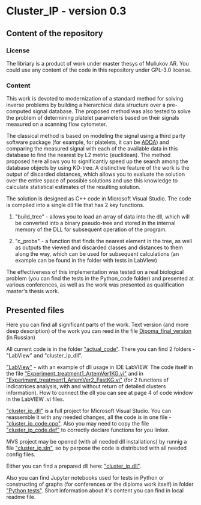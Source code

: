 # Cluster_IP - version 0.3

## Content of the repository

### License
The libriary is a product of work under master thesys of Muliukov AR. You could use any content of the code in this repository under GPL-3.0 license.

### Content

This work is devoted to modernization of a standard method for solving inverse problems by building a hierarchical data structure over a pre-computed signal database. The proposed method was also tested to solve the problem of determining platelet parameters based on their signals measured on a scanning flow cytometer.

The classical method is based on modeling the signal using a third party software package (for example, for platelets, it can be [ADDA](https://github.com/adda-team/adda)) and comparing the measured signal with each of the available data in this database to find the nearest by L2 metric (euclidean). The method proposed here allows you to significantly speed up the search among the database objects by using KD-tree. A distinctive feature of the work is the output of discarded distances, which allows you to evaluate the solution over the entire space of possible solutions and use this knowledge to calculate statistical estimates of the resulting solution.

The solution is designed as C++ code in Microsoft Visual Studio. The code is compiled into a single dll file that has 2 key functions. 

1) "build_tree" - allows you to load an array of data into the dll, which will be converted into a binary pseudo-tree and stored in the internal memory of the DLL for subsequent operation of the program. 

2) "c_probs"  - a function that finds the nearest element in the tree, as well as outputs the viewed and discarded classes and distances to them along the way, which can be used for subsequent calculations (an example can be found in the folder with tests in LabVIew)

The effectiveness of this implementation was tested on a real biological problem (you can find the tests in the Python_code folder) and presented at various conferences, as well as the work was presented as qualification master's thesis work.

## Presented files

Here you can find all significant parts of the work. Text version (and more deep description) of the work you can reed in the file [Dipoma_final_version](Diploma_final_version.pdf) (in Russian)

All current code is in the folder ["actual_code"](actual_code). There you can find 2 folders - "LabView" and "cluster_ip_dll". 

["LabView"](actual_code/LabView) - with an example of dll usage in IDE LabVIEW. 
The code itself in the file ["Experiment_treatment1_ArtemVer1KG.vi"](actual_code/LabView/Experiment_treatment1_ArtemVer1KG.vi) and in  ["Experiment_treatment1_ArtemVer2_FastKG.vi"](actual_code/LabView/Experiment_treatment1_ArtemVer2_FastKG.vi) (for 2 functions of indicatrices analysis, with and without return of detailed clusters information).
How to connect the dll you can see at page 4 of code window in the LabVIEW .vi files.

["cluster_ip_dll"](actual_code/cluster_ip_dll) is a full project for Microsoft Visual Studio. You can reassemble it with any needed changes, all the code is in one file - ["cluster_ip_code.cpp"](actual_code/cluster_ip_dll/test_dll_creation/cluster_ip_code.cpp). Also you may need to copy the file  ["cluster_ip_code.def"](actual_code/cluster_ip_dll/test_dll_creation/cluster_ip_code.def) to correctly declare functions for you linker.

MVS project may be opened (with all needed dll installations) by runnig a file ["cluster_ip.sln"](actual_code/cluster_ip_dll/cluster_ip.sln), so by perpose the code is distributed with all needed config files.
 
Either you can find a prepared dll here: ["cluster_ip.dll"](actual_code/cluster_ip_dll/x64/Release/cluster_ip.dll).

Also you can find Jupyter notebooks used for tests in Python or constructing of graphs (for conferences or the diploma work itself) in folder ["Python tests"](Python_tests). Short information about it's content you can find in local readme file.
